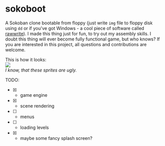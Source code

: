 # sokoboot
A Sokoban clone bootable from floppy (just write `img` file to floppy disk using `dd` or if you've got Windows - a cool piece of software called [rawwrite](http://www.chrysocome.net/rawwrite)). I made this thing just for fun, to try out my assembly skills. I doubt this thing will ever become fully functional game, but who knows? If you are interested in this project, all questions and contributions are welcome.


This is how it looks:
<br><img src=https://media.giphy.com/media/3oKIPec4ADPFjKOIHS/giphy.gif></img><br>
*I know, that these sprites are ugly.*

TODO:
  - [x] - game engine
  - [x] - scene rendering
  - [ ] - menus
  - [ ] - loading levels
  - [x] - maybe some fancy splash screen?
